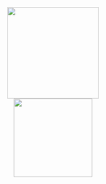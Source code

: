 <div align="center">
  <a href="https://github.com/vzx0">
  <img height="210em" src="https://github-readme-stats.vercel.app/api?username=vzx0&show_icons=true&theme=dark&include_all_commits=true&count_private=true"/>
    <br>
  <img height="180em" src="https://github-readme-stats.vercel.app/api/top-langs/?username=vzx0&layout=compact&langs_count=7&theme=dark"/>
</div>

